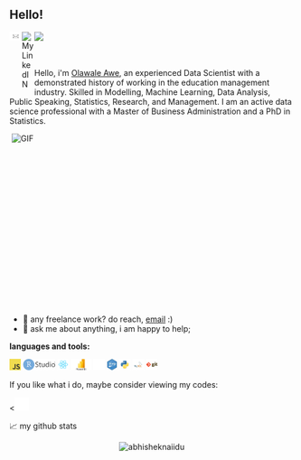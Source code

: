 ## Hello!
<a href="https://olawaleawe@gmail.com">
  <img align="left" alt="Olawale Awe | gmail" width="22px" src="email.png" />
</a>
<a href="https://www.linkedin.com/in/o-olawale-awe-phd/">
  <img align="left" alt="My  LinkedIN" width="22px" src="https://raw.githubusercontent.com/peterthehan/peterthehan/master/assets/linkedin.svg" />
</a>

![](https://visitor-badge.glitch.me/badge?page_id=olawaleawe.olawaleawe)

<br />

Hello, i'm [Olawale Awe](https://olawaleawe.github.io/olawaleawe-gitub.io/), an experienced Data Scientist with a demonstrated history of working in the education management industry. Skilled in Modelling, Machine Learning, Data Analysis, Public Speaking, Statistics, Research, and Management. I am an active data science professional with a Master of Business Administration and a PhD in Statistics.




  <img align="right" alt="GIF" src="https://github.com/abhisheknaiidu/abhisheknaiidu/blob/master/code.gif?raw=true" width="500" height="320" />
  
- 💼 any freelance work? do reach, [email](mailto:olawaleawe@gmail.com) :)
- 💬 ask me about anything, i am happy to help;

**languages and tools:**  

<code><img height="20" src="https://raw.githubusercontent.com/github/explore/80688e429a7d4ef2fca1e82350fe8e3517d3494d/topics/javascript/javascript.png"></code>
<code><img height="20" src="rstudio.png"></code>
<code><img height="20" src="https://raw.githubusercontent.com/github/explore/80688e429a7d4ef2fca1e82350fe8e3517d3494d/topics/react/react.png"></code>
<code><img height="20" src="powerbi.jpg"></code>
<code><img height="20" src="github-mark-white.png"></code>
<code><img height="20" src="shiny.jpg"></code>
<code><img height="20" src="https://raw.githubusercontent.com/github/explore/80688e429a7d4ef2fca1e82350fe8e3517d3494d/topics/python/python.png"></code>
<code><img height="20" src="https://raw.githubusercontent.com/github/explore/80688e429a7d4ef2fca1e82350fe8e3517d3494d/topics/mysql/mysql.png"></code>
<code><img height="20" src="https://raw.githubusercontent.com/github/explore/80688e429a7d4ef2fca1e82350fe8e3517d3494d/topics/git/git.png"></code>


If you like what i do, maybe consider viewing my codes:

<[<img src="github-mark-white.png" width="25"/>](https://github.com/Olawaleawe/Olawale-Awe)




📈 my github stats

<p align="center"> <img src="https://github-readme-stats.vercel.app/api?username=olawaleawe&show_icons=true&theme=gotham" alt="abhisheknaiidu" />




